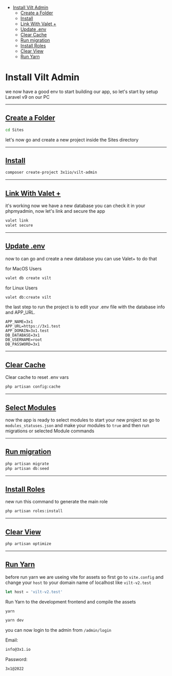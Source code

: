 
- [Install Vilt Admin](#install-vilt-admin)
  - [Create a Folder](#create-a-folder)
  - [Install](#install)
  - [Link With Valet +](#link-with-valet-)
  - [Update .env](#update-env)
  - [Clear Cache](#clear-cache)
  - [Run migration](#run-migration)
  - [Install Roles](#install-roles)
  - [Clear View](#clear-view)
  - [Run Yarn](#run-yarn)

# Install Vilt Admin

we now have a good env to start building our app, so let's start by setup Laravel v9 on our PC

<hr>

<a name="create-a-folder"></a>

## [Create a Folder](#create-a-folder)

```bash
cd Sites
```

let's now go and create a new project inside the Sites directory

<hr>

<a name="install"></a>

## [Install](#install)

```bash
composer create-project 3x1io/vilt-admin
```

<hr>

<a name="link-with-valet"></a>

## [Link With Valet +](#link-with-valet)

it's working now we have a new database you can check it in your phpmyadmin, now let's link and secure the app

```bash
valet link
valet secure
```

<hr>

<a name="update-env"></a>

## [Update .env](#update-env)

now to can go and create a new database you can use Valet+ to do that 

for MacOS Users

```bash
valet db create vilt
```

for Linux Users

```bash
valet db:create vilt
```

the last step to run the project is to edit your .env file with the database info and APP_URL.

```dotenv
APP_NAME=3x1
APP_URL=https://3x1.test
APP_DOMAIN=3x1.test
DB_DATABASE=3x1
DB_USERNAME=root
DB_PASSWORD=3x1
```

<hr>

<a name="clear-cache"></a>

## [Clear Cache](#clear-cache)

Clear cache to reset .env vars

```bash
php artisan config:cache
```

<hr>

<a name="select-modules"></a>

## [Select Modules](#select-modules)

now the app is ready to select modules to start your new project so go to `modules_statuses.json` and make your modules to `true` and then run migrations or selected Module commands

<hr>

<a name="run-migration"></a>

## [Run migration](#run-migration)

```bash
php artisan migrate
php artisan db:seed
```

<hr>

<a name="install-roles"></a>

## [Install Roles](#install-roles)

new run this command to generate the main role

```bash
php artisan roles:install
```

<hr>

<a name="clear-view"></a>

## [Clear View](#clear-view)

```bash
php artisan optimize
```

<hr>

<a name="run-yarn"></a>
## [Run Yarn](#run-yarn)

before run yarn we are useing vite for assets so first go to `vite.config` and change your `host` to your domain name of localhost like `vilt-v2.test`

```js
let host = 'vilt-v2.test'
```

Run Yarn to the development frontend and compile the assets

```bash
yarn
```

```bash
yarn dev
```

you can now login to the admin from `/admin/login`

Email:

```bash
info@3x1.io
```
Password:

```bash
3x1@2022
```
